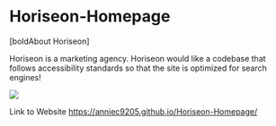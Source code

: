 # Horiseon-Homepage

[boldAbout Horiseon]
 
 Horiseon is a marketing agency. Horiseon would like a codebase that follows accessibility standards so that the site is optimized for search engines!

![](https://user-images.githubusercontent.com/74122817/109496251-86585480-7ae4-11eb-8b89-e68a457b85dd.png)

Link to Website <https://anniec9205.github.io/Horiseon-Homepage/>
